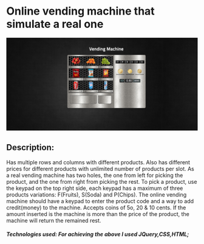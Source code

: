 # Online vending machine that simulate a real one
![GitHub Logo](https://github.com/CosminaP/vending-machine/blob/master/docs/images/vending-machine.png)

## Description: 
Has multiple rows and columns with different products. Also has different prices for different products with unlimited number of products per slot. As a real vending machine has two holes, the one from left for picking the product, and the one from right from picking the rest. To pick a product, use the keypad on the top right side, each keypad has a maximum of three products variations: F(Fruits), S(Soda)
and P(Chips). The online vending machine should have a keypad to enter the product code and a way to add credit(money) to the machine. Accepts coins of 5o, 20 & 10 cents. 
If the amount inserted is the machine is more than the price of the product, the machine will return the remained rest.


##### Technologies used: For achieving the above I used JQuery,CSS,HTML; 
